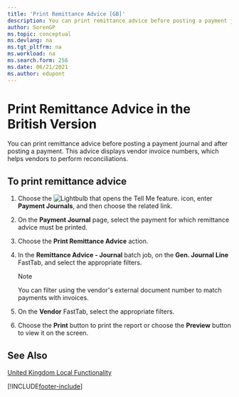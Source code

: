 ```yaml
---
title: 'Print Remittance Advice [GB]'
description: You can print remittance advice before posting a payment journal and after posting a payment.
author: SorenGP
ms.topic: conceptual
ms.devlang: na
ms.tgt_pltfrm: na
ms.workload: na
ms.search.form: 256
ms.date: 06/21/2021
ms.author: edupont
---
```

# Print Remittance Advice in the British Version
You can print remittance advice before posting a payment journal and after posting a payment. This advice displays vendor invoice numbers, which helps vendors to perform reconciliations.  

## To print remittance advice  

1.  Choose the ![Lightbulb that opens the Tell Me feature.](../../media/ui-search/search_small.png "Tell me what you want to do") icon, enter **Payment Journals**, and then choose the related link.  
2.  On the **Payment Journal** page, select the payment for which remittance advice must be printed.  
3.  Choose the **Print Remittance Advice** action.  
4.  In the **Remittance Advice - Journal** batch job, on the **Gen. Journal Line** FastTab, and select the appropriate filters.  

    > [!NOTE]  
    >  You can filter using the vendor's external document number to match payments with invoices.  

5.  On the **Vendor** FastTab, select the appropriate filters.  
6.  Choose the **Print** button to print the report or choose the **Preview** button to view it on the screen.  

## See Also  
[United Kingdom Local Functionality](united-kingdom-local-functionality.md)


[!INCLUDE[footer-include](../../includes/footer-banner.md)]